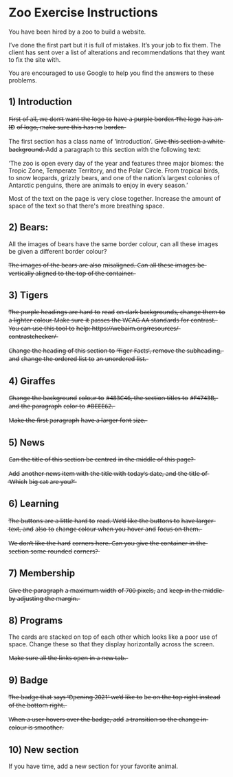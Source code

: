 # Zoo Exercise Instructions

You have been hired by a zoo to build a website.

I’ve done the first part but it is full of mistakes. It’s your job to fix them. The client has sent over a list of alterations and recommendations that they want to fix the site with. 

You are encouraged to use Google to help you find the answers to these problems.

## 1) Introduction

F̶i̶r̶s̶t̶ o̶f̶ a̶l̶l̶,̶ w̶e̶ d̶o̶n̶’̶t̶ w̶a̶n̶t̶ t̶h̶e̶ l̶o̶g̶o̶ t̶o̶ h̶a̶v̶e̶ a̶ p̶u̶r̶p̶l̶e̶ b̶o̶r̶d̶e̶r̶.̶ T̶h̶e̶ l̶o̶g̶o̶ h̶a̶s̶ a̶n̶ I̶D̶ o̶f̶ l̶o̶g̶o̶,̶ m̶a̶k̶e̶ s̶u̶r̶e̶ t̶h̶i̶s̶ h̶a̶s̶ n̶o̶ b̶o̶r̶d̶e̶r̶.̶

The first section has a class name of ‘introduction’. G̶i̶v̶e̶ t̶h̶i̶s̶ s̶e̶c̶t̶i̶o̶n̶ a̶ w̶h̶i̶t̶e̶ b̶a̶c̶k̶g̶r̶o̶u̶n̶d̶.̶ Add a paragraph to this section with the following text:

‘The zoo is open every day of the year and features three major biomes: the Tropic Zone, Temperate Territory, and the Polar Circle. From tropical birds, to snow leopards, grizzly bears, and one of the nation’s largest colonies of Antarctic penguins, there are animals to enjoy in every season.’

Most of the text on the page is very close together. Increase the amount of space of the text so that there's more breathing space. 

## 2) Bears:

All the images of bears have the same border colour, can all these images be given a different border colour? 

T̶h̶e̶ i̶m̶a̶g̶e̶s̶ o̶f̶ t̶h̶e̶ b̶e̶a̶r̶s̶ a̶r̶e̶ a̶l̶s̶o̶ m̶i̶s̶a̶l̶i̶g̶n̶e̶d̶.̶ C̶a̶n̶ a̶l̶l̶ t̶h̶e̶s̶e̶ i̶m̶a̶g̶e̶s̶ b̶e̶ v̶e̶r̶t̶i̶c̶a̶l̶l̶y̶ a̶l̶i̶g̶n̶e̶d̶ t̶o̶ t̶h̶e̶ t̶o̶p̶ o̶f̶ t̶h̶e̶ c̶o̶n̶t̶a̶i̶n̶e̶r̶.̶

## 3) Tigers

T̶h̶e̶ p̶u̶r̶p̶l̶e̶ h̶e̶a̶d̶i̶n̶g̶s̶ a̶r̶e̶ h̶a̶r̶d̶ t̶o̶ r̶e̶a̶d̶ o̶n̶ d̶a̶r̶k̶ b̶a̶c̶k̶g̶r̶o̶u̶n̶d̶s̶,̶ c̶h̶a̶n̶g̶e̶ t̶h̶e̶m̶ t̶o̶ a̶ l̶i̶g̶h̶t̶e̶r̶ c̶o̶l̶o̶u̶r̶.̶ M̶a̶k̶e̶ s̶u̶r̶e̶ i̶t̶ p̶a̶s̶s̶e̶s̶ t̶h̶e̶ W̶C̶A̶G̶ A̶A̶ s̶t̶a̶n̶d̶a̶r̶d̶s̶ f̶o̶r̶ c̶o̶n̶t̶r̶a̶s̶t̶.̶ Y̶o̶u̶ c̶a̶n̶ u̶s̶e̶ t̶h̶i̶s̶ t̶o̶o̶l̶ t̶o̶ h̶e̶l̶p̶:̶ h̶t̶t̶p̶s̶:̶/̶/̶w̶e̶b̶a̶i̶m̶.̶o̶r̶g̶/̶r̶e̶s̶o̶u̶r̶c̶e̶s̶/̶c̶o̶n̶t̶r̶a̶s̶t̶c̶h̶e̶c̶k̶e̶r̶/̶

C̶h̶a̶n̶g̶e̶ t̶h̶e̶ h̶e̶a̶d̶i̶n̶g̶ o̶f̶ t̶h̶i̶s̶ s̶e̶c̶t̶i̶o̶n̶ t̶o̶ ‘̶T̶i̶g̶e̶r̶ F̶a̶c̶t̶s̶’̶,̶ r̶e̶m̶o̶v̶e̶ t̶h̶e̶ s̶u̶b̶h̶e̶a̶d̶i̶n̶g̶,̶ a̶n̶d̶ c̶h̶a̶n̶g̶e̶ t̶h̶e̶ o̶r̶d̶e̶r̶e̶d̶ l̶i̶s̶t̶ t̶o̶ a̶n̶ u̶n̶o̶r̶d̶e̶r̶e̶d̶ l̶i̶s̶t̶.̶

## 4) Giraffes

C̶h̶a̶n̶g̶e̶ t̶h̶e̶ b̶a̶c̶k̶g̶r̶o̶u̶n̶d̶ c̶o̶l̶o̶u̶r̶ t̶o̶ #̶4̶8̶3̶C̶4̶6̶,̶ t̶h̶e̶ s̶e̶c̶t̶i̶o̶n̶ t̶i̶t̶l̶e̶s̶ t̶o̶ #̶F̶4̶7̶4̶3̶B̶,̶ a̶n̶d̶ t̶h̶e̶ p̶a̶r̶a̶g̶r̶a̶p̶h̶ c̶o̶l̶o̶r̶ t̶o̶ #̶B̶E̶E̶E̶6̶2̶.̶

M̶a̶k̶e̶ t̶h̶e̶ f̶i̶r̶s̶t̶ p̶a̶r̶a̶g̶r̶a̶p̶h̶ h̶a̶v̶e̶ a̶ l̶a̶r̶g̶e̶r̶ f̶o̶n̶t̶ s̶i̶z̶e̶.̶

## 5) News

C̶a̶n̶ t̶h̶e̶ t̶i̶t̶l̶e̶ o̶f̶ t̶h̶i̶s̶ s̶e̶c̶t̶i̶o̶n̶ b̶e̶ c̶e̶n̶t̶r̶e̶d̶ i̶n̶ t̶h̶e̶ m̶i̶d̶d̶l̶e̶ o̶f̶ t̶h̶i̶s̶ p̶a̶g̶e̶?̶

A̶d̶d̶ a̶n̶o̶t̶h̶e̶r̶ n̶e̶w̶s̶ i̶t̶e̶m̶ w̶i̶t̶h̶ t̶h̶e̶ t̶i̶t̶l̶e̶ w̶i̶t̶h̶ t̶o̶d̶a̶y̶'̶s̶ d̶a̶t̶e̶,̶ a̶n̶d̶ t̶h̶e̶ t̶i̶t̶l̶e̶ o̶f̶ ‘̶W̶h̶i̶c̶h̶ b̶i̶g̶ c̶a̶t̶ a̶r̶e̶ y̶o̶u̶?̶’̶

## 6) Learning

T̶h̶e̶ b̶u̶t̶t̶o̶n̶s̶ a̶r̶e̶ a̶ l̶i̶t̶t̶l̶e̶ h̶a̶r̶d̶ t̶o̶ r̶e̶a̶d̶.̶ W̶e̶’̶d̶ l̶i̶k̶e̶ t̶h̶e̶ b̶u̶t̶t̶o̶n̶s̶ t̶o̶ h̶a̶v̶e̶ l̶a̶r̶g̶e̶r̶ t̶e̶x̶t̶,̶ a̶n̶d̶ a̶l̶s̶o̶ t̶o̶ c̶h̶a̶n̶g̶e̶ c̶o̶l̶o̶u̶r̶ w̶h̶e̶n̶ y̶o̶u̶ h̶o̶v̶e̶r̶ a̶n̶d̶ f̶o̶c̶u̶s̶ o̶n̶ t̶h̶e̶m̶.̶

W̶e̶ d̶o̶n̶’̶t̶ l̶i̶k̶e̶ t̶h̶e̶ h̶a̶r̶d̶ c̶o̶r̶n̶e̶r̶s̶ h̶e̶r̶e̶.̶ C̶a̶n̶ y̶o̶u̶ g̶i̶v̶e̶ t̶h̶e̶ c̶o̶n̶t̶a̶i̶n̶e̶r̶ i̶n̶ t̶h̶e̶ s̶e̶c̶t̶i̶o̶n̶ s̶o̶m̶e̶ r̶o̶u̶n̶d̶e̶d̶ c̶o̶r̶n̶e̶r̶s̶?̶

## 7) Membership

G̶i̶v̶e̶ t̶h̶e̶ p̶a̶r̶a̶g̶r̶a̶p̶h̶ a̶ m̶a̶x̶i̶m̶u̶m̶ w̶i̶d̶t̶h̶ o̶f̶ 7̶0̶0̶ p̶i̶x̶e̶l̶s̶, and k̶e̶e̶p̶ i̶n̶ t̶h̶e̶ m̶i̶d̶d̶l̶e̶ b̶y̶ a̶d̶j̶u̶s̶t̶i̶n̶g̶ t̶h̶e̶ m̶a̶r̶g̶i̶n̶.̶

## 8) Programs

The cards are stacked on top of each other which looks like a poor use of space. Change these so that they display horizontally across the screen.

M̶a̶k̶e̶ s̶u̶r̶e̶ a̶l̶l̶ t̶h̶e̶ l̶i̶n̶k̶s̶ o̶p̶e̶n̶ i̶n̶ a̶ n̶e̶w̶ t̶a̶b̶.̶

## 9) Badge

T̶h̶e̶ b̶a̶d̶g̶e̶ t̶h̶a̶t̶ s̶a̶y̶s̶ ‘̶O̶p̶e̶n̶i̶n̶g̶ 2̶0̶2̶1̶’̶ w̶e̶’̶d̶ l̶i̶k̶e̶ t̶o̶ b̶e̶ o̶n̶ t̶h̶e̶ t̶o̶p̶ r̶i̶g̶h̶t̶ i̶n̶s̶t̶e̶a̶d̶ o̶f̶ t̶h̶e̶ b̶o̶t̶t̶o̶m̶ r̶i̶g̶h̶t̶.̶

W̶h̶e̶n̶ a̶ u̶s̶e̶r̶ h̶o̶v̶e̶r̶s̶ o̶v̶e̶r̶ t̶h̶e̶ b̶a̶d̶g̶e̶,̶ a̶d̶d̶ a̶ t̶r̶a̶n̶s̶i̶t̶i̶o̶n̶ s̶o̶ t̶h̶e̶ c̶h̶a̶n̶g̶e̶ i̶n̶ c̶o̶l̶o̶u̶r̶ i̶s̶ s̶m̶o̶o̶t̶h̶e̶r̶.

## 10) New section

If you have time, add a new section for your favorite animal.
